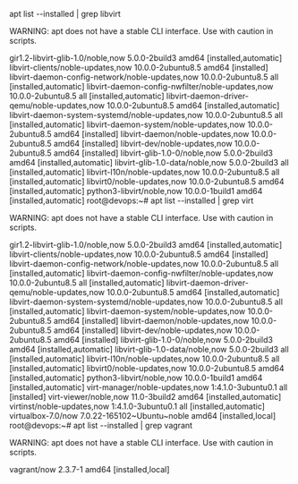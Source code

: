 apt list --installed  | grep libvirt

WARNING: apt does not have a stable CLI interface. Use with caution in scripts.

gir1.2-libvirt-glib-1.0/noble,now 5.0.0-2build3 amd64 [installed,automatic]
libvirt-clients/noble-updates,now 10.0.0-2ubuntu8.5 amd64 [installed]
libvirt-daemon-config-network/noble-updates,now 10.0.0-2ubuntu8.5 all [installed,automatic]
libvirt-daemon-config-nwfilter/noble-updates,now 10.0.0-2ubuntu8.5 all [installed,automatic]
libvirt-daemon-driver-qemu/noble-updates,now 10.0.0-2ubuntu8.5 amd64 [installed,automatic]
libvirt-daemon-system-systemd/noble-updates,now 10.0.0-2ubuntu8.5 all [installed,automatic]
libvirt-daemon-system/noble-updates,now 10.0.0-2ubuntu8.5 amd64 [installed]
libvirt-daemon/noble-updates,now 10.0.0-2ubuntu8.5 amd64 [installed]
libvirt-dev/noble-updates,now 10.0.0-2ubuntu8.5 amd64 [installed]
libvirt-glib-1.0-0/noble,now 5.0.0-2build3 amd64 [installed,automatic]
libvirt-glib-1.0-data/noble,now 5.0.0-2build3 all [installed,automatic]
libvirt-l10n/noble-updates,now 10.0.0-2ubuntu8.5 all [installed,automatic]
libvirt0/noble-updates,now 10.0.0-2ubuntu8.5 amd64 [installed,automatic]
python3-libvirt/noble,now 10.0.0-1build1 amd64 [installed,automatic]
root@devops:~# apt list --installed  | grep virt

WARNING: apt does not have a stable CLI interface. Use with caution in scripts.

gir1.2-libvirt-glib-1.0/noble,now 5.0.0-2build3 amd64 [installed,automatic]
libvirt-clients/noble-updates,now 10.0.0-2ubuntu8.5 amd64 [installed]
libvirt-daemon-config-network/noble-updates,now 10.0.0-2ubuntu8.5 all [installed,automatic]
libvirt-daemon-config-nwfilter/noble-updates,now 10.0.0-2ubuntu8.5 all [installed,automatic]
libvirt-daemon-driver-qemu/noble-updates,now 10.0.0-2ubuntu8.5 amd64 [installed,automatic]
libvirt-daemon-system-systemd/noble-updates,now 10.0.0-2ubuntu8.5 all [installed,automatic]
libvirt-daemon-system/noble-updates,now 10.0.0-2ubuntu8.5 amd64 [installed]
libvirt-daemon/noble-updates,now 10.0.0-2ubuntu8.5 amd64 [installed]
libvirt-dev/noble-updates,now 10.0.0-2ubuntu8.5 amd64 [installed]
libvirt-glib-1.0-0/noble,now 5.0.0-2build3 amd64 [installed,automatic]
libvirt-glib-1.0-data/noble,now 5.0.0-2build3 all [installed,automatic]
libvirt-l10n/noble-updates,now 10.0.0-2ubuntu8.5 all [installed,automatic]
libvirt0/noble-updates,now 10.0.0-2ubuntu8.5 amd64 [installed,automatic]
python3-libvirt/noble,now 10.0.0-1build1 amd64 [installed,automatic]
virt-manager/noble-updates,now 1:4.1.0-3ubuntu0.1 all [installed]
virt-viewer/noble,now 11.0-3build2 amd64 [installed,automatic]
virtinst/noble-updates,now 1:4.1.0-3ubuntu0.1 all [installed,automatic]
virtualbox-7.0/now 7.0.22-165102~Ubuntu~noble amd64 [installed,local]
root@devops:~# apt list --installed  | grep vagrant

WARNING: apt does not have a stable CLI interface. Use with caution in scripts.

vagrant/now 2.3.7-1 amd64 [installed,local]
